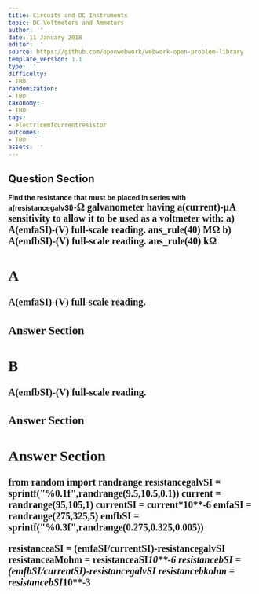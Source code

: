 ```yaml
---
title: Circuits and DC Instruments
topic: DC Voltmeters and Ammeters
author: ''
date: 11 January 2018
editor: ''
source: https://github.com/openwebwork/webwork-open-problem-library
template_version: 1.1
type: ''
difficulty:
- TBD
randomization:
- TBD
taxonomy:
- TBD
tags:
- electricemfcurrentresistor
outcomes:
- TBD
assets: ''
---
```


## Question Section 

<b>
Find the resistance that must be placed in series with a(resistancegalvSI)-<span style="font-family: 'Times'; font-size: 20px";>&Omega;<span> galvanometer having a(current)-<span style="font-family: 'Times'; font-size: 20px";>&mu;A<span> sensitivity to allow it to be used as a voltmeter with:
a) A(emfaSI)-(V) full-scale reading.
ans_rule(40) <span style="font-family: 'Times'; font-size: 20px";>M&Omega;<span>
b) A(emfbSI)-(V) full-scale reading.
ans_rule(40) <span style="font-family: 'Times'; font-size: 20px";>k&Omega;<span>

## A
A(emfaSI)-(V) full-scale reading.
### Answer Section
## B
A(emfbSI)-(V) full-scale reading.
### Answer Section


## Answer Section

from random import randrange
resistancegalvSI = sprintf("%0.1f",randrange(9.5,10.5,0.1))
current = randrange(95,105,1)
currentSI = current*10**-6
emfaSI = randrange(275,325,5)
emfbSI = sprintf("%0.3f",randrange(0.275,0.325,0.005))

resistanceaSI = (emfaSI/currentSI)-resistancegalvSI
resistanceaMohm = resistanceaSI*10**-6
resistancebSI = (emfbSI/currentSI)-resistancegalvSI
resistancebkohm = resistancebSI*10**-3